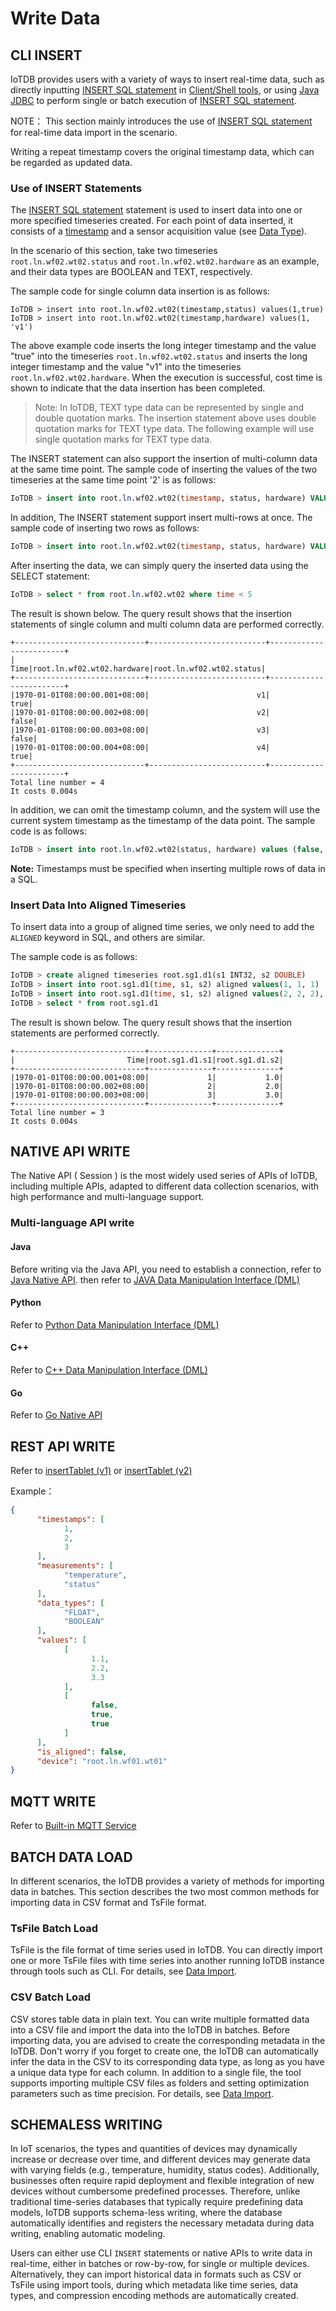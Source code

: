 <!--

    Licensed to the Apache Software Foundation (ASF) under one
    or more contributor license agreements.  See the NOTICE file
    distributed with this work for additional information
    regarding copyright ownership.  The ASF licenses this file
    to you under the Apache License, Version 2.0 (the
    "License"); you may not use this file except in compliance
    with the License.  You may obtain a copy of the License at
    
        http://www.apache.org/licenses/LICENSE-2.0
    
    Unless required by applicable law or agreed to in writing,
    software distributed under the License is distributed on an
    "AS IS" BASIS, WITHOUT WARRANTIES OR CONDITIONS OF ANY
    KIND, either express or implied.  See the License for the
    specific language governing permissions and limitations
    under the License.

-->


# Write Data 
## CLI INSERT

IoTDB provides users with a variety of ways to insert real-time data, such as directly inputting [INSERT SQL statement](../SQL-Manual/SQL-Manual.md#insert-data) in [Client/Shell tools](../Tools-System/CLI.md), or using [Java JDBC](../API/Programming-JDBC.md) to perform single or batch execution of [INSERT SQL statement](../SQL-Manual/SQL-Manual.md).

NOTE： This section mainly introduces the use of [INSERT SQL statement](../SQL-Manual/SQL-Manual.md#insert-data) for real-time data import in the scenario.

Writing a repeat timestamp covers the original timestamp data, which can be regarded as updated data.

### Use of INSERT Statements

The [INSERT SQL statement](../SQL-Manual/SQL-Manual.md#insert-data) statement is used to insert data into one or more specified timeseries created. For each point of data inserted, it consists of a [timestamp](../Basic-Concept/Data-Model-and-Terminology.md) and a sensor acquisition value (see [Data Type](../Background-knowledge/Data-Type.md)).

In the scenario of this section, take two timeseries `root.ln.wf02.wt02.status` and `root.ln.wf02.wt02.hardware` as an example, and their data types are BOOLEAN and TEXT, respectively.

The sample code for single column data insertion is as follows:

```
IoTDB > insert into root.ln.wf02.wt02(timestamp,status) values(1,true)
IoTDB > insert into root.ln.wf02.wt02(timestamp,hardware) values(1, 'v1')
```

The above example code inserts the long integer timestamp and the value "true" into the timeseries `root.ln.wf02.wt02.status` and inserts the long integer timestamp and the value "v1" into the timeseries `root.ln.wf02.wt02.hardware`. When the execution is successful, cost time is shown to indicate that the data insertion has been completed.

> Note: In IoTDB, TEXT type data can be represented by single and double quotation marks. The insertion statement above uses double quotation marks for TEXT type data. The following example will use single quotation marks for TEXT type data.

The INSERT statement can also support the insertion of multi-column data at the same time point.  The sample code of  inserting the values of the two timeseries at the same time point '2' is as follows:

```sql
IoTDB > insert into root.ln.wf02.wt02(timestamp, status, hardware) VALUES (2, false, 'v2')
```

In addition, The INSERT statement support insert multi-rows at once. The sample code of inserting two rows as follows:

```sql
IoTDB > insert into root.ln.wf02.wt02(timestamp, status, hardware) VALUES (3, false, 'v3'),(4, true, 'v4')
```

After inserting the data, we can simply query the inserted data using the SELECT statement:

```sql
IoTDB > select * from root.ln.wf02.wt02 where time < 5
```

The result is shown below. The query result shows that the insertion statements of single column and multi column data are performed correctly.

```
+-----------------------------+--------------------------+------------------------+
|                         Time|root.ln.wf02.wt02.hardware|root.ln.wf02.wt02.status|
+-----------------------------+--------------------------+------------------------+
|1970-01-01T08:00:00.001+08:00|                        v1|                    true|
|1970-01-01T08:00:00.002+08:00|                        v2|                   false|
|1970-01-01T08:00:00.003+08:00|                        v3|                   false|
|1970-01-01T08:00:00.004+08:00|                        v4|                    true|
+-----------------------------+--------------------------+------------------------+
Total line number = 4
It costs 0.004s
```

In addition, we can omit the timestamp column, and the system will use the current system timestamp as the timestamp of the data point. The sample code is as follows:

```sql
IoTDB > insert into root.ln.wf02.wt02(status, hardware) values (false, 'v2')
```

**Note:** Timestamps must be specified when inserting multiple rows of data in a SQL.

### Insert Data Into Aligned Timeseries

To insert data into a group of aligned time series, we only need to add the `ALIGNED` keyword in SQL, and others are similar.

The sample code is as follows:

```sql
IoTDB > create aligned timeseries root.sg1.d1(s1 INT32, s2 DOUBLE)
IoTDB > insert into root.sg1.d1(time, s1, s2) aligned values(1, 1, 1)
IoTDB > insert into root.sg1.d1(time, s1, s2) aligned values(2, 2, 2), (3, 3, 3)
IoTDB > select * from root.sg1.d1
```

The result is shown below. The query result shows that the insertion statements are performed correctly.

```
+-----------------------------+--------------+--------------+
|                         Time|root.sg1.d1.s1|root.sg1.d1.s2|
+-----------------------------+--------------+--------------+
|1970-01-01T08:00:00.001+08:00|             1|           1.0|
|1970-01-01T08:00:00.002+08:00|             2|           2.0|
|1970-01-01T08:00:00.003+08:00|             3|           3.0|
+-----------------------------+--------------+--------------+
Total line number = 3
It costs 0.004s
```

## NATIVE API WRITE

The Native API ( Session ) is the most widely used series of APIs of IoTDB, including multiple APIs, adapted to different data collection scenarios, with high performance and multi-language support.

### Multi-language API write

#### Java

Before writing via the Java API, you need to establish a connection, refer to [Java Native API](../API/Programming-Java-Native-API.md).
then refer to [ JAVA Data Manipulation Interface (DML) ](../API/Programming-Java-Native-API.md#insert)

#### Python

Refer to [ Python Data Manipulation Interface (DML) ](../API/Programming-Python-Native-API.md#insert)

#### C++ 

Refer to [ C++ Data Manipulation Interface (DML) ](../API/Programming-Cpp-Native-API.md#insert)

#### Go

Refer to [Go Native API](../API/Programming-Go-Native-API.md)

## REST API WRITE

Refer to [insertTablet (v1)](../API/RestServiceV1.md#inserttablet) or [insertTablet (v2)](../API/RestServiceV2.md#inserttablet)

Example：

```JSON
{
      "timestamps": [
            1,
            2,
            3
      ],
      "measurements": [
            "temperature",
            "status"
      ],
      "data_types": [
            "FLOAT",
            "BOOLEAN"
      ],
      "values": [
            [
                  1.1,
                  2.2,
                  3.3
            ],
            [
                  false,
                  true,
                  true
            ]
      ],
      "is_aligned": false,
      "device": "root.ln.wf01.wt01"
}
```

## MQTT WRITE

Refer to [Built-in MQTT Service](../API/Programming-MQTT.md#built-in-mqtt-service)

## BATCH DATA LOAD

In different scenarios, the IoTDB provides a variety of methods for importing data in batches. This section describes the two most common methods for importing data in CSV format and TsFile format.

### TsFile Batch Load

TsFile is the file format of time series used in IoTDB. You can directly import one or more TsFile files with time series into another running IoTDB instance through tools such as CLI. For details, see [Data Import](../Tools-System/Data-Import-Tool.md).

### CSV Batch Load

CSV stores table data in plain text. You can write multiple formatted data into a CSV file and import the data into the IoTDB in batches. Before importing data, you are advised to create the corresponding metadata in the IoTDB. Don't worry if you forget to create one, the IoTDB can automatically infer the data in the CSV to its corresponding data type, as long as you have a unique data type for each column. In addition to a single file, the tool supports importing multiple CSV files as folders and setting optimization parameters such as time precision. For details, see [Data Import](../Tools-System/Data-Import-Tool.md).

## SCHEMALESS WRITING
In IoT scenarios, the types and quantities of devices may dynamically increase or decrease over time, and different devices may generate data with varying fields (e.g., temperature, humidity, status codes). Additionally, businesses often require rapid deployment and flexible integration of new devices without cumbersome predefined processes. Therefore, unlike traditional time-series databases that typically require predefining data models, IoTDB supports schema-less writing, where the database automatically identifies and registers the necessary metadata during data writing, enabling automatic modeling. 

Users can either use CLI `INSERT` statements or native APIs to write data in real-time, either in batches or row-by-row, for single or multiple devices. Alternatively, they can import historical data in formats such as CSV or TsFile using import tools, during which metadata like time series, data types, and compression encoding methods are automatically created.



